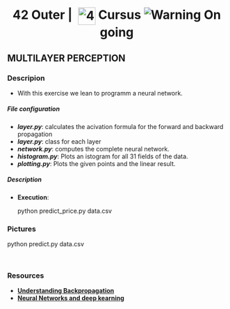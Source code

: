 <!--HEADER-->
<h1 align="center"> 42 Outer | 
 <picture>
  <source media="(prefers-color-scheme: dark)" srcset="https://cdn.simpleicons.org/42/white">
  <img alt="42" width=40 align="top" src="https://cdn.simpleicons.org/42/Black">
 </picture>
 Cursus 
<img alt="Warning" src="https://raw.githubusercontent.com/Mqxx/GitHub-Markdown/main/blockquotes/badge/dark-theme/warning.svg"> On going
</h1>
<!--FINISH HEADER-->

## MULTILAYER PERCEPTION

### Descripion
- With this exercise we lean to programm a neural network.
##### File configuration
- **_layer.py_**: calculates the acivation formula for the forward and backward propagation
- **_layer.py_**: class for each layer
- **_network.py_**: computes the complete neural network.
- **_histogram.py_**: Plots an istogram for all 31 fields of the data.
- **_plotting.py_**: Plots the given points and the linear result.



##### Description
- **Execution**: 
    
    python predict_price.py data.csv


### Pictures
 python predict.py data.csv
<p>
  <img src="">
  <img src="">
</p>

### Resources

* **[Understanding Backpropagation](https://towardsdatascience.com/understanding-backpropagation-abcc509ca9d0/)**
* **[Neural Networks and deep kearning](http://neuralnetworksanddeeplearning.com/)**